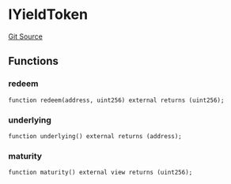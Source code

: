 # IYieldToken
[Git Source](https://github.com/Swivel-Finance/illuminate/blob/ddf95dfbaf2df4d82b6652aff5c2effb5fee45f4/src/interfaces/IYieldToken.sol)


## Functions
### redeem


```solidity
function redeem(address, uint256) external returns (uint256);
```

### underlying


```solidity
function underlying() external returns (address);
```

### maturity


```solidity
function maturity() external view returns (uint256);
```

